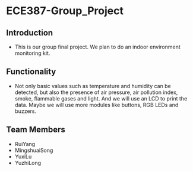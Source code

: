 # ECE387-Group_Project
## Introduction
* This is our group final project. We plan to do an indoor environment monitoring kit. 
## Functionality 
* Not only basic values such as temperature and humidity can be detected, but also the presence of air pressure, air pollution index, smoke, flammable gases and light. And we will use an LCD to print the data. Maybe we will use more modules like buttons, RGB LEDs and buzzers.
## Team Members
* RuiYang
* MingshuaiSong
* YuxiLu
* YuzhiLong
